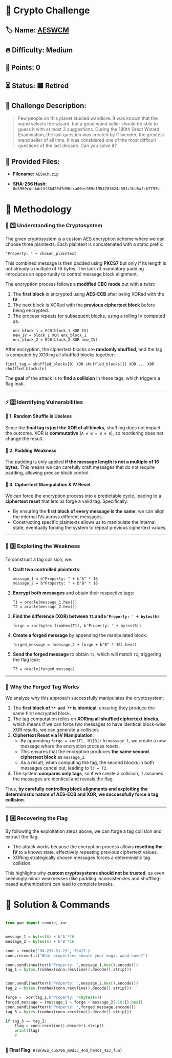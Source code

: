 # 🔐 Crypto Challenge

## 🏷️ Name: [AESWCM](https://app.hackthebox.com/challenges/437)

## 🔥 Difficulty: Medium

## 🎯 Points: 0

## ⏳ Status: 🟥 Retired

## 📜 Challenge Description: 
> Few people on this planet studied wandlore. It was known that the wand selects the wizard, but a good wand seller should be able to guess it with at most 3 suggestions. During the 190th Great Wizard Examination, the last question was created by Olivender, the greatest wand seller of all time. It was considered one of the most difficult questions of the last decade. Can you solve it?

## 📂 Provided Files:
- **Filename:** `AESWCM.zip`

- **SHA-256 Hash:** `8d3969cdedabf3f36420d7d96aca00ec989e1954783624c581c1be5afcb7797b`

# 🚀 Methodology
### 🔎 1️⃣ Understanding the Cryptosystem

The given cryptosystem is a custom AES encryption scheme where we can choose three plaintexts. Each plaintext is concatenated with a static prefix:

```
"Property: " + chosen_plaintext
```

This combined message is then padded using **PKCS7** but only if its length is not already a multiple of 16 bytes. The lack of mandatory padding introduces an opportunity to control message block alignment.

The encryption process follows a **modified CBC mode** but with a twist:

1. The **first block** is encrypted using **AES-ECB** after being XORed with the **IV**.
2. The next block is XORed with the **previous ciphertext block** before being encrypted.
3. The process repeats for subsequent blocks, using a rolling IV computed as:
   ```
   enc_block_1 = ECB(block_1 XOR IV)
   new_IV = block_1 XOR enc_block_1
   enc_block_2 = ECB(block_2 XOR new_IV)
   ```

After encryption, the ciphertext blocks are **randomly shuffled**, and the tag is computed by XORing all shuffled blocks together:

```
final_tag = shuffled_blocks[0] XOR shuffled_blocks[1] XOR ... XOR shuffled_blocks[n]
```

The **goal** of the attack is to **find a collision** in these tags, which triggers a flag leak.

---

### ⚡ 2️⃣ Identifying Vulnerabilities

#### 🛑 1. Random Shuffle is Useless

Since the **final tag is just the XOR of all blocks**, shuffling does not impact the outcome. XOR is **commutative** (`A ⊕ B = B ⊕ A`), so reordering does not change the result.

#### 🛑 2. Padding Weakness

The padding is only applied **if the message length is not a multiple of 16 bytes**. This means we can carefully craft messages that do not require padding, allowing precise block control.

#### 🛑 3. Ciphertext Manipulation & IV Reset

We can force the encryption process into a predictable cycle, leading to a **ciphertext reset** that lets us forge a valid tag. Specifically:

- By ensuring the **first block of every message is the same**, we can align the internal IVs across different messages.
- Constructing specific plaintexts allows us to manipulate the internal state, eventually forcing the system to repeat previous ciphertext values.

---

### 🔨 3️⃣ Exploiting the Weakness

To construct a tag collision, we:

1. **Craft two controlled plaintexts**:

   ```
   message_1 = b"Property: " + b"A" * 16
   message_2 = b"Property: " + b"B" * 16
   ```

2. **Encrypt both messages** and obtain their respective tags:

   ```
   T1 = oracle(message_1.hex())
   T2 = oracle(message_2.hex())
   ```

3. **Find the difference (XOR) between `T1` and `b'Property: ' + bytes(6)`**:

   ```
   forge = xor(bytes.fromhex(T1), b'Property: ' + bytes(6))
   ```

4. **Create a forged message** by appending the manipulated block:

   ```
   forged_message = (message_1 + forge + b"B" * 16).hex()
   ```

5. **Send the forged message** to obtain `T3`, which will match `T2`, triggering the flag leak:

   ```
   T3 = oracle(forged_message)
   ```

---

### 📌 Why the Forged Tag Works

We analyze why this approach successfully manipulates the cryptosystem:

1. The **first block of **``** and **``** is identical**, ensuring they produce the same first encrypted block.
2. The tag computation relies on **XORing all shuffled ciphertext blocks**, which means if we can force two messages to have identical block-wise XOR results, we can generate a collision.
3. **Ciphertext Reset via IV Manipulation**:
   - By appending `forge = xor(T1, M1[0])` to `message_1`, we create a new message where the encryption process resets.
   - This ensures that the encryption produces **the same second ciphertext block** as `message_2`.
   - As a result, when computing the tag, the second blocks in both messages cancel out, leading to `T3 = T2`.
4. The system **compares only tags**, so if we create a collision, it assumes the messages are identical and reveals the flag.

Thus, **by carefully controlling block alignments and exploiting the deterministic nature of AES-ECB and XOR, we successfully force a tag collision**.

---

### 🔑 4️⃣ Recovering the Flag

By following the exploitation steps above, we can forge a tag collision and extract the flag.

- The attack works because the encryption process allows **resetting the IV** to a known state, effectively repeating previous ciphertext values.
- XORing strategically chosen messages forces a deterministic tag collision.

This highlights why **custom cryptosystems should not be trusted**, as even seemingly minor weaknesses (like padding inconsistencies and shuffling-based authentication) can lead to complete breaks.


# 🏁 Solution & Commands

```python

from pwn import remote, xor


message_1 = bytes(6) + b'A'*16
message_2 = bytes(6) + b'B'*16

conn = remote('94.237.51.23','35415')
conn.recvuntil("What properties should your magic wand have?")

conn.sendlineafter(b'Property: ',message_1.hex().encode())
tag_1 = bytes.fromhex(conn.recvline().decode().strip())


conn.sendlineafter(b'Property: ',message_2.hex().encode())
tag_2 = bytes.fromhex(conn.recvline().decode().strip())

forge =  xor(tag_1,b'Property: '+bytes(6))
forged_message = (message_1 + forge + message_2[-16:]).hex()
conn.sendlineafter(b'Property: ',forged_message.encode())
tag_3 = bytes.fromhex(conn.recvline().decode().strip())

if tag_3 == tag_2:
    flag = conn.recvline().decode().strip()
    print(flag)
    #
    
```

**🚩 Final Flag:** `HTB{AES_cu570m_m0d35_4nd_hm4cs_423_fun}`

